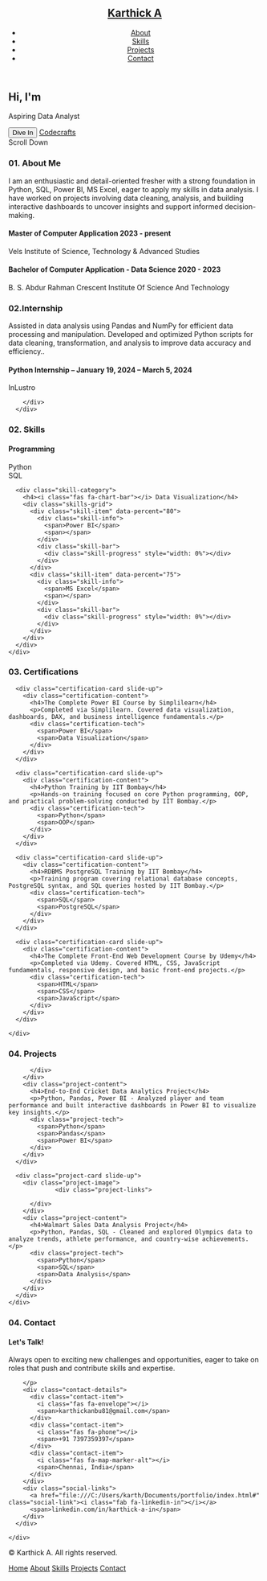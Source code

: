 <!DOCTYPE html>
<!-- saved from url=(0053)file:///C:/Users/karth/Documents/portfolio/index.html -->
<html lang="en"><head><meta http-equiv="Content-Type" content="text/html; charset=UTF-8">
  
  <meta name="viewport" content="width=device-width, initial-scale=1.0">
  <title>Karthick | Data Analyst Portfolio</title>
  <link rel="stylesheet" href="./karthick portfolio_files/all.min.css">
  <link rel="stylesheet" href="./karthick portfolio_files/style.css">
</head>
<body>
  <!-- Floating particles background -->
  <div class="particles"></div>
  
  <!-- Animated gradient circles -->
  <div class="circle circle-1"></div>
  <div class="circle circle-2"></div>
  <div class="circle circle-3"></div>
  
  <!-- Custom cursor -->
  <div class="custom-cursor" style="left: 630px; top: 365px;"></div>
  
  <!-- Navigation dots -->
  <div class="nav-dots">
    <a href="file:///C:/Users/karth/Documents/portfolio/index.html#home" class="dot active" data-section="home"></a>
    <a href="file:///C:/Users/karth/Documents/portfolio/index.html#about" class="dot" data-section="about"></a>
    <a href="file:///C:/Users/karth/Documents/portfolio/index.html#skills" class="dot" data-section="skills"></a>
    <a href="file:///C:/Users/karth/Documents/portfolio/index.html#projects" class="dot" data-section="projects"></a>
    <a href="file:///C:/Users/karth/Documents/portfolio/index.html#contact" class="dot" data-section="contact"></a>
  </div>

  <header class="">
    <nav>
      <h1><a href="file:///C:/Users/karth/Documents/portfolio/index.html#" class="logo-shine">Karthick A</a></h1>
      <ul>
        <li><a href="file:///C:/Users/karth/Documents/portfolio/index.html#about" class="nav-link hover-underline">About</a></li>
        <li><a href="file:///C:/Users/karth/Documents/portfolio/index.html#skills" class="nav-link hover-underline">Skills</a></li>
        <li><a href="file:///C:/Users/karth/Documents/portfolio/index.html#projects" class="nav-link hover-underline">Projects</a></li>
        <li><a href="file:///C:/Users/karth/Documents/portfolio/index.html#contact" class="nav-link hover-underline">Contact</a></li>
      </ul>
      <div class="menu-toggle">
        <i class="fas fa-bars"></i>
      </div>
    </nav>
  </header>

  <section class="hero" id="home">
    <div class="hero-content">
      <div class="text-wrapper">
        <h2>Hi, I'm <span class="typing"></span></h2>
        <p class="fade-in">Aspiring Data Analyst</p>
      </div>
      <div class="hero-btns">
        <a href="file:///C:/Users/karth/Documents/portfolio/index.html#contact"><button class="glow-btn pulse">Dive In</button></a>
        <a href="file:///C:/Users/karth/Documents/portfolio/index.html#" class="resume-btn shake">Codecrafts </a>
      </div>
    </div>
    <div class="scroll-down">
      <span>Scroll Down</span>
      <div class="mouse">
        <div class="wheel"></div>
      </div>
    </div>
  </section>

  <section id="about" class="fade-in-section">
    <div class="section-header">
      <h3><span class="section-number">01.</span> About Me</h3>
      <div class="section-line"></div>
    </div>
    <div class="about-content">
      <div class="about-text">
        <p>I am an enthusiastic and detail-oriented fresher with a strong foundation in Python, SQL, Power BI, MS Excel, eager to apply my skills in data analysis. I have worked on projects involving data cleaning, analysis, and building interactive dashboards to uncover insights and support informed decision-making.</p>
        <div class="about-highlights">
          <div class="highlight-card">
            <i class="fas fa-graduation-cap"></i>
            <h4>Master of Computer Application                                  2023 - present </h4>
            <p>Vels Institute of Science, Technology &amp; Advanced Studies </p>
          </div>
          <div class="highlight-card">
            <i class="fas fa-graduation-cap"></i>
            <h4>Bachelor of Computer Application - Data Science                   2020 - 2023 </h4>
            <p>B. S. Abdur Rahman Crescent Institute Of Science And Technology   </p>
          </div>
        </div>
      </div>
  </div></section>
  
  <section id="about" class="fade-in-section">
    <div class="section-header">
      <h3><span class="section-number">02.</span>Internship</h3>
      <div class="section-line"></div>
    </div>
    <div class="about-content">
      <div class="about-text">
        <p>Assisted in data analysis using Pandas and NumPy for efficient data processing and manipulation.
          Developed and optimized Python scripts for data cleaning, transformation, and analysis to improve data accuracy and efficiency..</p>
        <div class="about-highlights">
          <div class="highlight-card">
            <i class="fas fa-briefcase"></i>
            <h4>Python Internship – January 19, 2024 – March 5, 2024      </h4>
            <p>InLustro  </p>
          </div>
          
        </div>
      </div>
  </div></section>
  <section id="skills" class="fade-in-section">
    <div class="section-header">
      <h3><span class="section-number">02.</span> Skills</h3>
      <div class="section-line"></div>
    </div>
    <div class="skills-container">
      <div class="skill-category">
        <h4><i class="fas fa-code"></i> Programming</h4>
        <div class="skills-grid">
          <div class="skill-item" data-percent="90">
            <div class="skill-info">
              <span>Python</span>
              <span></span>
            </div>
            <div class="skill-bar">
              <div class="skill-progress" style="width: 0%"></div>
            </div>
          </div>
          <div class="skill-item" data-percent="85">
            <div class="skill-info">
              <span>SQL</span>
              <span></span>
            </div>
            <div class="skill-bar">
              <div class="skill-progress" style="width: 0%"></div>
            </div>
          </div>
        </div>
      </div>
      
      <div class="skill-category">
        <h4><i class="fas fa-chart-bar"></i> Data Visualization</h4>
        <div class="skills-grid">
          <div class="skill-item" data-percent="80">
            <div class="skill-info">
              <span>Power BI</span>
              <span></span>
            </div>
            <div class="skill-bar">
              <div class="skill-progress" style="width: 0%"></div>
            </div>
          </div>
          <div class="skill-item" data-percent="75">
            <div class="skill-info">
              <span>MS Excel</span>
              <span></span>
            </div>
            <div class="skill-bar">
              <div class="skill-progress" style="width: 0%"></div>
            </div>
          </div>
        </div>
      </div>
    </div>
  </section>

  <section id="certifications" class="fade-in-section">
    <div class="section-header">
      <h3><span class="section-number">03.</span> Certifications</h3>
      <div class="section-line"></div>
    </div>
    <div class="certifications-container">
  
      <div class="certification-card slide-up">
        <div class="certification-content">
          <h4>The Complete Power BI Course by Simplilearn</h4>
          <p>Completed via Simplilearn. Covered data visualization, dashboards, DAX, and business intelligence fundamentals.</p>
          <div class="certification-tech">
            <span>Power BI</span>
            <span>Data Visualization</span>
          </div>
        </div>
      </div>
  
      <div class="certification-card slide-up">
        <div class="certification-content">
          <h4>Python Training by IIT Bombay</h4>
          <p>Hands-on training focused on core Python programming, OOP, and practical problem-solving conducted by IIT Bombay.</p>
          <div class="certification-tech">
            <span>Python</span>
            <span>OOP</span>
          </div>
        </div>
      </div>
  
      <div class="certification-card slide-up">
        <div class="certification-content">
          <h4>RDBMS PostgreSQL Training by IIT Bombay</h4>
          <p>Training program covering relational database concepts, PostgreSQL syntax, and SQL queries hosted by IIT Bombay.</p>
          <div class="certification-tech">
            <span>SQL</span>
            <span>PostgreSQL</span>
          </div>
        </div>
      </div>
  
      <div class="certification-card slide-up">
        <div class="certification-content">
          <h4>The Complete Front-End Web Development Course by Udemy</h4>
          <p>Completed via Udemy. Covered HTML, CSS, JavaScript fundamentals, responsive design, and basic front-end projects.</p>
          <div class="certification-tech">
            <span>HTML</span>
            <span>CSS</span>
            <span>JavaScript</span>
          </div>
        </div>
      </div>
  
    </div>
  </section>
  
  
  <section id="projects" class="fade-in-section">
    <div class="section-header">
      <h3><span class="section-number">04.</span> Projects</h3>
      <div class="section-line"></div>
    </div>
    <div class="projects-container">
      <div class="project-card slide-up">
        <div class="project-image">
                   <div class="project-links">
        
          </div>
        </div>
        <div class="project-content">
          <h4>End-to-End Cricket Data Analytics Project</h4>
          <p>Python, Pandas, Power BI - Analyzed player and team performance and built interactive dashboards in Power BI to visualize key insights.</p>
          <div class="project-tech">
            <span>Python</span>
            <span>Pandas</span>
            <span>Power BI</span>
          </div>
        </div>
      </div>
      
      <div class="project-card slide-up">
        <div class="project-image">
                 <div class="project-links">
          
          </div>
        </div>
        <div class="project-content">
          <h4>Walmart Sales Data Analysis Project</h4>
          <p>Python, Pandas, SQL - Cleaned and explored Olympics data to analyze trends, athlete performance, and country-wise achievements.</p>
          <div class="project-tech">
            <span>Python</span>
            <span>SQL</span>
            <span>Data Analysis</span>
          </div>
        </div>
      </div>
    </div>
  </section>
  <section id="contact" class="fade-in-section">
    <div class="section-header">
      <h3><span class="section-number">04.</span> Contact</h3>
      <div class="section-line"></div>
    </div>
    <div class="contact-container">
      <div class="contact-info">
        <h4>Let's Talk!</h4>
        <p>Always open to exciting new challenges and opportunities, eager to take on roles that push and contribute skills and expertise.

        </p>
        <div class="contact-details">
          <div class="contact-item">
            <i class="fas fa-envelope"></i>
            <span>karthickanbu81@gmail.com</span>
          </div>
          <div class="contact-item">
            <i class="fas fa-phone"></i>
            <span>+91 7397359397</span>
          </div>
          <div class="contact-item">
            <i class="fas fa-map-marker-alt"></i>
            <span>Chennai, India</span>
          </div>
        </div>
        <div class="social-links">
          <a href="file:///C:/Users/karth/Documents/portfolio/index.html#" class="social-link"><i class="fab fa-linkedin-in"></i></a>
          <span>linkedin.com/in/karthick-a-in</span>
        </div>
      </div>
      
    </div>
  </section>

  <footer>
    <div class="footer-content">
      <p>© <span class="year"></span> Karthick A. All rights reserved.</p>
      <div class="footer-links">
        <a href="file:///C:/Users/karth/Documents/portfolio/index.html#home" class="footer-link">Home</a>
        <a href="file:///C:/Users/karth/Documents/portfolio/index.html#about" class="footer-link">About</a>
        <a href="file:///C:/Users/karth/Documents/portfolio/index.html#skills" class="footer-link">Skills</a>
        <a href="file:///C:/Users/karth/Documents/portfolio/index.html#projects" class="footer-link">Projects</a>
        <a href="file:///C:/Users/karth/Documents/portfolio/index.html#contact" class="footer-link">Contact</a>
      </div>
    </div>
    <a href="file:///C:/Users/karth/Documents/portfolio/index.html#home" class="back-to-top">
      <i class="fas fa-arrow-up"></i>
    </a>
  </footer>

  <script src="./karthick portfolio_files/script.js"></script>

</body></html>
